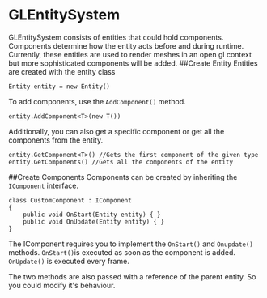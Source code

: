 # GLEntitySystem
GLEntitySystem consists of entities that could hold components. Components determine how the entity acts before and during runtime.
Currently, these entities are used to render meshes in an open gl context but more sophisticated components will be added.
##Create Entity
Entities are created with the entity class 
```
Entity entity = new Entity()
```
To add components, use the ```AddComponent()``` method.
```
entity.AddComponent<T>(new T())
```

Additionally, you can also get a specific component or get all the components from the entity.
```
entity.GetComponent<T>() //Gets the first component of the given type
entity.GetComponents() //Gets all the components of the entity
```

##Create Components
Components can be created by inheriting the	```IComponent``` interface.
```
class CustomComponent : IComponent
{
	public void OnStart(Entity entity) { }
	public void OnUpdate(Entity entity) { }
}
```
The IComponent requires you to implement the ```OnStart()``` and ```Onupdate()``` methods. 
```OnStart()```is executed as soon as the component is added.
```OnUpdate()``` is executed every frame.

The two methods are also passed with a reference of the parent entity. So you could modify it's behaviour.